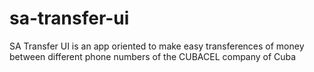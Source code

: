 # sa-transfer-ui
SA Transfer UI is an app oriented to make easy transferences of money between different phone numbers of the CUBACEL company of Cuba
